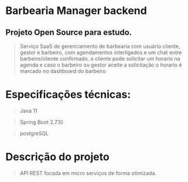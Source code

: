 # Barbearia Manager backend

## Projeto Open Source para estudo.

>Serviço SaaS de gerenciamento de barbearia com usuário cliente, gestor e barbeiro, com agendamentos interligados e um chat entre barbeiro/cliente confirmado.
> o cliente pode solicitar um horario na agenda e caso o barbeiro ou gestor aceite a solicitação o horario é marcado no dashboard do barbeiro



# Especificações técnicas:


>Java 11

> Spring Boot 2.7.10

> postgreSQL


# Descrição do projeto

>API REST focada em micro serviços de forma otimizada.
